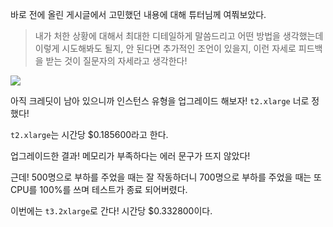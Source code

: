 바로 전에 올린 게시글에서 고민했던 내용에 대해 튜터님께 여쭤보았다.
> 내가 처한 상황에 대해서 최대한 디테일하게 말씀드리고
어떤 방법을 생각했는데 이렇게 시도해봐도 될지, 안 된다면 추가적인 조언이 있을지, 이런 자세로 피드백을 받는 것이 질문자의 자세라고 생각한다!

![](https://images.velog.io/images/rudwnd33/post/fb251601-52c1-48ce-8825-7f42520a5a15/%E1%84%89%E1%85%B3%E1%84%8F%E1%85%B3%E1%84%85%E1%85%B5%E1%86%AB%E1%84%89%E1%85%A3%E1%86%BA%202021-12-17%20%E1%84%8B%E1%85%A9%E1%84%92%E1%85%AE%201.08.47.png)

아직 크레딧이 남아 있으니까 인스턴스 유형을 업그레이드 해보자!
`t2.xlarge` 너로 정했다!

`t2.xlarge`는 시간당 $0.185600라고 한다.

업그레이드한 결과!
메모리가 부족하다는 에러 문구가 뜨지 않았다!

근데!
500명으로 부하를 주었을 때는 잘 작동하더니
700명으로 부하를 주었을 때는 또 CPU를 100%를 쓰며 테스트가 종료 되어버렸다.

이번에는 `t3.2xlarge`로 간다!
시간당 $0.332800이다.






